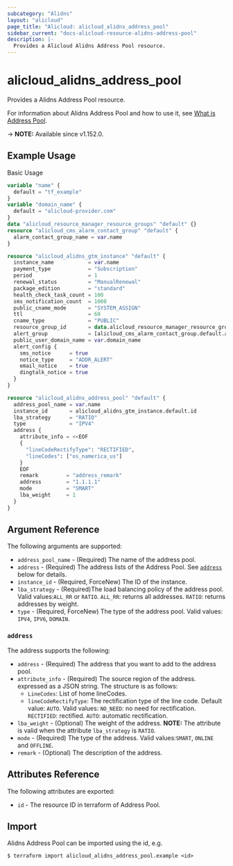 ```yaml
---
subcategory: "Alidns"
layout: "alicloud"
page_title: "Alicloud: alicloud_alidns_address_pool"
sidebar_current: "docs-alicloud-resource-alidns-address-pool"
description: |-
  Provides a Alicloud Alidns Address Pool resource.
---
```


# alicloud_alidns_address_pool

Provides a Alidns Address Pool resource.

For information about Alidns Address Pool and how to use it, see [What is Address Pool](https://www.alibabacloud.com/help/doc-detail/189621.html).

-> **NOTE:** Available since v1.152.0.

## Example Usage

Basic Usage

```terraform
variable "name" {
  default = "tf_example"
}
variable "domain_name" {
  default = "alicloud-provider.com"
}
data "alicloud_resource_manager_resource_groups" "default" {}
resource "alicloud_cms_alarm_contact_group" "default" {
  alarm_contact_group_name = var.name
}

resource "alicloud_alidns_gtm_instance" "default" {
  instance_name           = var.name
  payment_type            = "Subscription"
  period                  = 1
  renewal_status          = "ManualRenewal"
  package_edition         = "standard"
  health_check_task_count = 100
  sms_notification_count  = 1000
  public_cname_mode       = "SYSTEM_ASSIGN"
  ttl                     = 60
  cname_type              = "PUBLIC"
  resource_group_id       = data.alicloud_resource_manager_resource_groups.default.groups.0.id
  alert_group             = [alicloud_cms_alarm_contact_group.default.alarm_contact_group_name]
  public_user_domain_name = var.domain_name
  alert_config {
    sms_notice      = true
    notice_type     = "ADDR_ALERT"
    email_notice    = true
    dingtalk_notice = true
  }
}

resource "alicloud_alidns_address_pool" "default" {
  address_pool_name = var.name
  instance_id       = alicloud_alidns_gtm_instance.default.id
  lba_strategy      = "RATIO"
  type              = "IPV4"
  address {
    attribute_info = <<EOF
    {
      "lineCodeRectifyType": "RECTIFIED",
      "lineCodes": ["os_namerica_us"]
    }
    EOF
    remark         = "address_remark"
    address        = "1.1.1.1"
    mode           = "SMART"
    lba_weight     = 1
  }
}
```

## Argument Reference

The following arguments are supported:
* `address_pool_name` - (Required) The name of the address pool.
* `address` - (Required) The address lists of the Address Pool. See [`address`](#address) below for details.
* `instance_id` - (Required, ForceNew) The ID of the instance.
* `lba_strategy` - (Required)The load balancing policy of the address pool. Valid values:`ALL_RR` or `RATIO`. `ALL_RR`: returns all addresses. `RATIO`: returns addresses by weight.
* `type` - (Required, ForceNew) The type of the address pool. Valid values: `IPV4`, `IPV6`, `DOMAIN`.

### `address`

The address supports the following:
* `address` - (Required) The address that you want to add to the address pool.
* `attribute_info` - (Required) The source region of the address. expressed as a JSON string. The structure is as follows:
  * `LineCodes`: List of home lineCodes.
  * `lineCodeRectifyType`: The rectification type of the line code. Default value: `AUTO`. Valid values: `NO_NEED`: no need for rectification. `RECTIFIED`: rectified. `AUTO`: automatic rectification.
* `lba_weight` - (Optional) The weight of the address. **NOTE:** The attribute is valid when the attribute `lba_strategy` is `RATIO`.
* `mode` - (Required) The type of the address. Valid values:`SMART`, `ONLINE` and `OFFLINE`.
* `remark` - (Optional) The description of the address.

## Attributes Reference

The following attributes are exported:

* `id` - The resource ID in terraform of Address Pool.

## Import

Alidns Address Pool can be imported using the id, e.g.

```shell
$ terraform import alicloud_alidns_address_pool.example <id>
```
